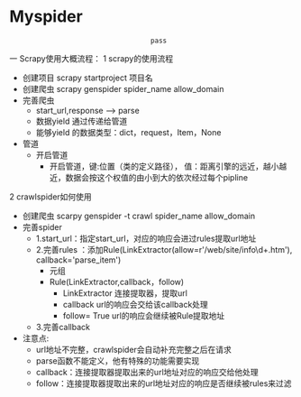 # Myspider

                                       pass


一 Scrapy使用大概流程：
 1 scrapy的使用流程
- 创建项目 scrapy startproject 项目名
- 创建爬虫 scrapy genspider spider_name allow_domain
- 完善爬虫
  - start_url,response --> parse
  - 数据yield 通过传递给管道
  - 能够yield 的数据类型：dict，request，Item，None
- 管道
  - 开启管道
    - 开启管道，键:位置（类的定义路径），  值：距离引擎的远近，越小越近，数据会按这个权值的由小到大的依次经过每个pipline
    
    
    
2 crawlspider如何使用
- 创建爬虫 scarpy genspider -t crawl spider_name allow_domain
- 完善spider
  - 1.start_url：指定start_url，对应的响应会进过rules提取url地址
  - 2.完善rules  ：添加Rule(LinkExtractor(allow=r'/web/site/info\d+\.htm'), callback='parse_item')
    - 元组
    - Rule(LinkExtractor,callback，follow)
      - LinkExtractor 连接提取器，提取url
      - callback url的响应会交给该callback处理
      - follow= True url的响应会继续被Rule提取地址
  - 3.完善callback
- 注意点:
  - url地址不完整，crawlspider会自动补充完整之后在请求
  - parse函数不能定义，他有特殊的功能需要实现
  - callback：连接提取器提取出来的url地址对应的响应交给他处理
  - follow：连接提取器提取出来的url地址对应的响应是否继续被rules来过滤
